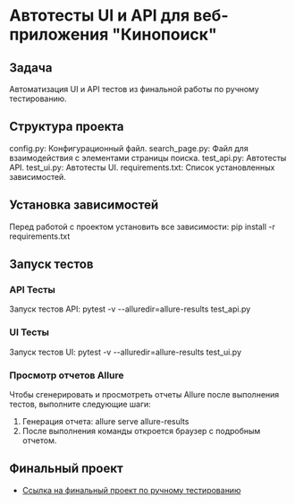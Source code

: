 # Автотесты UI и API для веб-приложения "Кинопоиск"
## Задача
Автоматизация UI и API тестов из  финальной работы по ручному тестированию.

## Структура проекта
config.py: Конфигурационный файл.
search_page.py: Файл для взаимодействия с элементами страницы поиска.
test_api.py: Автотесты API.
test_ui.py: Автотесты UI.
requirements.txt: Список установленных зависимостей.

## Установка зависимостей
Перед работой с проектом установить все зависимости:
pip install -r requirements.txt

## Запуск тестов
### API Тесты
Запуск тестов API:
pytest -v --alluredir=allure-results test_api.py

### UI Тесты
Запуск тестов UI:
pytest -v --alluredir=allure-results test_ui.py

### Просмотр отчетов Allure
Чтобы сгенерировать и просмотреть отчеты Allure после выполнения тестов, выполните следующие шаги:

1. Генерация отчета:
   allure serve allure-results
2. После выполнения команды откроется браузер с подробным отчетом.

## Финальный проект

- [Ссылка на финальный проект по ручному тестированию](https://drive.google.com/drive/folders/1M_BEHCbluoL_6zRFbmiyc0s0lin-TzDV?usp=sharing)


